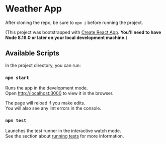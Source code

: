 # Weather App

After cloning the repo, be sure to `npm i` before running the project.

(This project was bootstrapped with [Create React App](https://github.com/facebook/create-react-app). __You'll need to have Node 8.16.0 or later on your local development machine.__)

## Available Scripts

In the project directory, you can run:

### `npm start`

Runs the app in the development mode.<br>
Open [http://localhost:3000](http://localhost:3000) to view it in the browser.

The page will reload if you make edits.<br>
You will also see any lint errors in the console.

### `npm test`

Launches the test runner in the interactive watch mode.<br>
See the section about [running tests](https://facebook.github.io/create-react-app/docs/running-tests) for more information.

